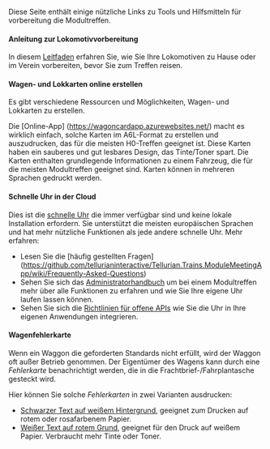 ﻿Diese Seite enthält einige nützliche Links zu Tools und Hilfsmitteln für vorbereitung die Modultreffen.

#### Anleitung zur Lokomotivvorbereitung
In diesem [Leitfaden](/tools/locopreparationguide) erfahren Sie, wie Sie Ihre Lokomotiven zu Hause oder im Verein vorbereiten, bevor Sie zum Treffen reisen.

#### Wagen- und Lokkarten online erstellen
Es gibt verschiedene Ressourcen und Möglichkeiten, Wagen- und Lokkarten zu erstellen.

Die [Online-App] (https://wagoncardapp.azurewebsites.net/) macht es wirklich einfach, solche Karten im A6L-Format zu erstellen und auszudrucken, das für die meisten H0-Treffen geeignet ist.
Diese Karten haben ein sauberes und gut lesbares Design, das Tinte/Toner spart.
Die Karten enthalten grundlegende Informationen zu einem Fahrzeug, die für die meisten Modultreffen geeignet sind.
Karten können in mehreren Sprachen gedruckt werden.

#### Schnelle Uhr in der Cloud
Dies ist die [schnelle Uhr](https://telluriantrainsclocksappserver.azurewebsites.net/)
die immer verfügbar sind und keine lokale Installation erfordern.
Sie unterstützt die meisten europäischen Sprachen und hat mehr nützliche Funktionen als jede andere schnelle Uhr. Mehr erfahren:
- Lesen Sie die [häufig gestellten Fragen] (https://github.com/tellurianinteractive/Tellurian.Trains.ModuleMeetingApp/wiki/Frequently-Asked-Questions)
- Sehen Sie sich das [Administratorhandbuch](https://github.com/tellurianinteractive/Tellurian.Trains.ModuleMeetingApp/wiki/Administrators-Manual)
um bei einem Modultreffen mehr über alle Funktionen zu erfahren und wie Sie Ihre eigene Uhr laufen lassen können.
- Sehen Sie sich die [Richtlinien für offene APIs](https://github.com/tellurianinteractive/Tellurian.Trains.ModuleMeetingApp/wiki/API-Guidelines)
wie Sie die Uhr in Ihre eigenen Anwendungen integrieren.


#### Wagenfehlerkarte
Wenn ein Waggon die geforderten Standards nicht erfüllt, wird der Waggon oft außer Betrieb genommen.
Der Eigentümer des Wagens kann durch eine *Fehlerkarte* benachrichtigt werden, die in die Frachtbrief-/Fahrplantasche gesteckt wird.

Hier können Sie solche *Fehlerkarten* in zwei Varianten ausdrucken:
- [Schwarzer Text auf weißem Hintergrund](/tools/wagonerrorcards/true), geeignet zum Drucken auf rotem oder rosafarbenem Papier.
- [Weißer Text auf rotem Grund](/tools/wagonerrorcards), geeignet für den Druck auf weißem Papier. Verbraucht mehr Tinte oder Toner.



